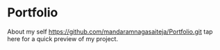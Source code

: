 # Portfolio
About my self
https://github.com/mandaramnagasaiteja/Portfolio.git tap here for a quick preview of my project.
